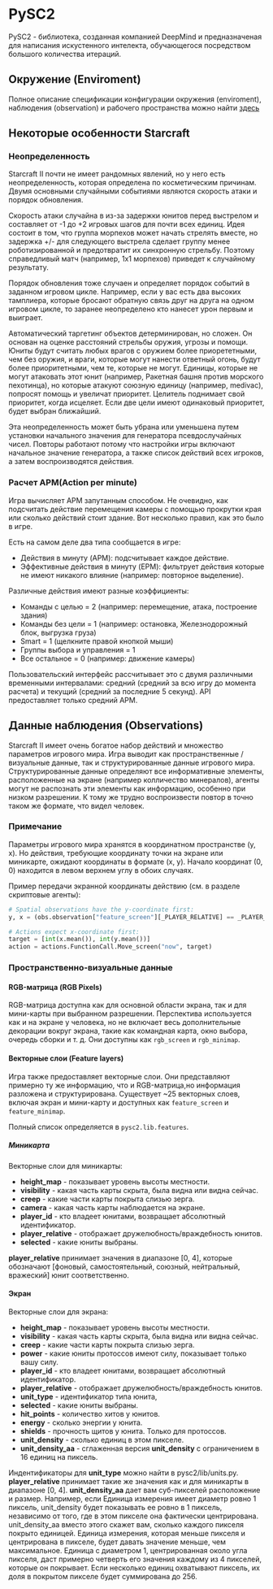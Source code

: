# PySC2

PySC2 - библиотека, созданная компанией DeepMind и предназначеная для написания искустенного интелекта, обучающегося посредством большого количества итераций.


## Окружение (Enviroment)

Полное описание спецификации конфигурации окружения (enviroment), наблюдения (observation) и рабочего пространства можно найти [здесь](https://github.com/deepmind/pysc2/blob/master/docs/environment.md)


## Некоторые особенности Starcraft

### Неопределенность

Starcraft II  почти не имеет рандомных явлений, но у него есть неопределенность, которая определена по косметическим причинам. Двумя основными случайными событиями являются скорость атаки и порядок обновления.

Скорость атаки случайна в из-за задержки юнитов перед выстрелом и составляет от -1 до +2 игровых шагов для почти всех единиц. Идея состоит в том, что группа морпехов может начать стрелять вместе, но задержка +/- для следующего выстрела сделает группу менее роботизированной и предотвратит их синхронную стрельбу. Поэтому справедливый матч (например, 1х1 морпехов) приведет к случайному результату.

Порядок обновления тоже случаен и определяет порядок событий в заданном игровом цикле. Например, если у вас есть два высоких тамплиера, которые бросают обратную связь друг на друга на одном игровом цикле, то заранее неопределено кто нанесет урон первым и выиграет.

Автоматический таргетинг объектов детерминирован, но сложен. Он основан на оценке расстояний стрельбы оружия, угрозы и помощи. Юниты будут считать любых врагов с оружием более приорететными, чем без оружия, и враги, которые могут нанести ответный огонь, будут более приоритетными, чем те, которые не могут. Единицы, которые не могут атаковать этот юнит (например, Ракетная башня против морского пехотинца), но которые атакуют союзную единицу (например, medivac), попросят помощь и увеличат приоритет. Целитель поднимает свой приоритет, когда исцеляет. Если две цели имеют одинаковый приоритет, будет выбран ближайший.

Эта неопределенность может быть убрана или уменьшена путем установки начального значения для генератора псевдослучайных чисел. Повторы работают потому что настройки игры включают начальное значение генератора, а также список действий всех игроков, а затем воспроизводятся действия.


### Расчет APM(Action per minute)

Игра вычисляет APM запутанным способом. Не очевидно, как подсчитать действие перемещения камеры с помощью прокрутки края или сколько действий стоит здание. Вот несколько правил, как это было в игре.

Есть на самом деле два типа сообщается в игре:

 - Действия в минуту (APM): подсчитывает каждое действие.
 - Эффективные действия в минуту (EPM): фильтрует действия которые не имеют никакого влияние (например: повторное выделение).

Различные действия имеют разные коэффициенты:

 - Команды с целью = 2 (например: перемещение, атака, построение здания)
 - Команды без цели = 1 (например: остановка, Железнодорожный блок, выгрузка груза)
 - Smart = 1 (щелкните правой кнопкой мыши)
 - Группы выбора и управления = 1
 - Все остальное = 0 (например: движение камеры)

Пользовательский интерфейс рассчитывает это с двумя различными временными интервалами: средний (средний за всю игру до момента расчета) и текущий (средний за последние 5 секунд). API предоставляет только средний APM.


## Данные наблюдения (Observations)

Starcraft II имеет очень богатое набор действий и множество параметров игрового мира. Игра выводит как пространственные / визуальные  данные, так и структурированные данные игрового мира. Структурированные данные определяют все информативные элементы, расположенные на экране (например колличество минералов),  агенты могут не распознать эти элементы как информацию, особенно при низком разрешении. К тому же трудно воспроизвести повтор в точно таком же формате, что видел человек.

### Примечание

Параметры игрового мира хранятся в координатном пространстве (y, х). Но действия, требующие координату точки на экране или миникарте, ожидают координаты в формате (x, y). Начало координат (0, 0) находится в левом верхнем углу в обоих случаях.

Пример передачи экранной координаты действию (см. в разделе скриптовые агенты):
```python
# Spatial observations have the y-coordinate first:
y, x = (obs.observation["feature_screen"][_PLAYER_RELATIVE] == _PLAYER_NEUTRAL).nonzero()

# Actions expect x-coordinate first:
target = [int(x.mean()), int(y.mean())]
action = actions.FunctionCall.Move_screen("now", target)
```

### Пространственно-визуальные данные

#### RGB-матрица (RGB Pixels)

RGB-матрица доступна как для основной области экрана, так и для мини-карты при выбранном разрешении. Перспектива используется как и на экране у человека, но не включает весь дополнительные декорации вокруг экрана, такие как командная карта, окно выбора, очередь сборки и т. д. Они доступны как `rgb_screen` и `rgb_minimap`.

#### Векторные слои (Feature layers)

Игра также предоставляет векторные слои. Они представляют примерно ту же информацию, что и RGB-матрица,но информация разложена и структурирована. Существует ~25 векторных слоев, включая экран и мини-карту и доступных как `feature_screen` и `feature_minimap`.

Полный список определяется в `pysc2.lib.features`.

##### Миникарта

Векторные слои для миникарты:

 - **height_map** - показывает уровень высоты местности.
 - **visibility** - какая часть карты скрыта, была видна или видна сейчас.
 - **creep** - какие части карты покрыта слизью зерга.
 - **camera** - какая часть карты наблюдается на экране.
 - **player_id** - кто владеет юнитами, возвращает абсолютный идентификатор.
 - **player_relative** - отображает дружелюбность/враждебность юнитов.
 - **selected** - какие юниты выбраны.

 **player_relative** принимает значения в диапазоне [0, 4], которые обозначают [фоновый, самостоятельный, союзный, нейтральный, вражеский] юнит соответственно.

#### Экран

Векторные слои для экрана:

 - **height_map** - показывает уровень высоты местности.
 - **visibility** - какая часть карты скрыта, была видна или видна сейчас.
 - **creep** - какие части карты покрыта слизью зерга.
 - **power** - какие юниты протоссов имеют силу, показывает только вашу силу.
 - **player_id** - кто владеет юнитами, возвращает абсолютный идентификатор.
 - **player_relative** - отображает дружелюбность/враждебность юнитов.
 - **unit_type** - идентификатор типа юнита,
 - **selected** - какие юниты выбраны.
 - **hit_points** - количество хитов у юнитов.
 - **energy** - сколько энергии у юнита.
 - **shields** - прочность щитов у юнита. Только для протоссов.
 - **unit_density** - сколько единиц в этом пикселе.
 - **unit_density_aa** - сглаженная версия **unit_density** с ограничением в 16 единиц на пиксель.

Индентификаторы для **unit_type** можно найти в pysc2/lib/units.py.
**player_relative** принимает такие же значения как и для миникарты в диапазоне [0, 4].
**unit_density_aa** дает вам суб-пикселей расположение и размер. Например, если Единица измерения имеет диаметр ровно 1 пиксель, unit_density будет показывать ее ровно в 1 пиксель, независимо от того, где в этом пикселе она фактически центрирована. unit_density_aa вместо этого скажет вам, сколько каждого пикселя покрыто единицей. Единица измерения, которая меньше пикселя и центрирована в пикселе, будет давать значение меньше, чем максимальное. Единица с диаметром 1, центрированная около угла пикселя, даст примерно четверть его значения каждому из 4 пикселей, которые он покрывает. Если несколько единиц охватывают пиксель, их доля в покрытом пикселе будет суммирована до 256.